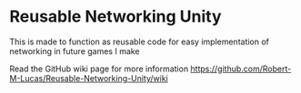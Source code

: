 # Reusable Networking Unity
This is made to function as reusable code for easy implementation of networking
in future games I make

Read the GitHub wiki page for more information https://github.com/Robert-M-Lucas/Reusable-Networking-Unity/wiki